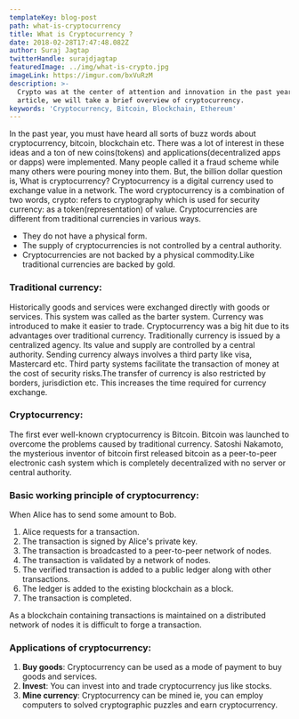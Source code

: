 ```yaml
---
templateKey: blog-post
path: what-is-cryptocurrency
title: What is Cryptocurrency ?
date: 2018-02-28T17:47:48.082Z
author: Suraj Jagtap
twitterHandle: surajdjagtap
featuredImage: ../img/what-is-crypto.jpg
imageLink: https://imgur.com/bxVuRzM
description: >-
  Crypto was at the center of attention and innovation in the past year.In this
  article, we will take a brief overview of cryptocurrency.
keywords: 'Cryptocurrency, Bitcoin, Blockchain, Ethereum'
---
```

In the past year, you must have heard all sorts of buzz words about cryptocurrency, bitcoin, blockchain etc. There was a lot of interest in these ideas and a ton of new coins(tokens) and applications(decentralized apps or dapps) were implemented. Many people called it a fraud scheme while many others were pouring money into them. But, the billion dollar question is, What is cryptocurrency?
Cryptocurrency is a digital currency used to exchange value in a network. The word cryptocurrency is a combination of two words, crypto: refers to cryptography which is used for security currency: as a token(representation) of value.
Cryptocurrencies are different from traditional currencies in various ways.

* They do not have a physical form.
* The supply of cryptocurrencies is not controlled by a central authority.
* Cryptocurrencies are not backed by a physical commodity.Like traditional currencies are backed by gold.

### Traditional currency:
Historically goods and services were exchanged directly with goods or services. This system was called as the barter system.
  Currency was introduced to make it easier to trade.
  Cryptocurrency was a big hit due to its advantages over traditional currency. Traditionally currency is issued by a centralized agency. Its value and supply are controlled by a central authority. Sending currency always involves a third party like visa, Mastercard etc. Third party systems facilitate the transaction of money at the cost of security risks.The transfer of currency is also restricted by borders, jurisdiction etc. This increases the time required for currency exchange.
### Cryptocurrency:
The first ever well-known cryptocurrency is Bitcoin. Bitcoin was launched to overcome the problems caused by traditional currency. Satoshi Nakamoto, the mysterious inventor of bitcoin first released bitcoin as a peer-to-peer electronic cash system which is completely decentralized with no server or central authority.
### Basic working principle of cryptocurrency:
When Alice has to send some amount to Bob.

1. Alice requests for a transaction.
2. The transaction is signed by Alice's private key.
3. The transaction is broadcasted to a peer-to-peer network of nodes.
4. The transaction is validated by a network of nodes.
5. The verified transaction is added to a public ledger along with other transactions.
6. The ledger is added to the existing blockchain as a block.
7. The transaction is completed.

 As a blockchain containing transactions is maintained on a distributed network of nodes it is difficult to forge a transaction.

### Applications of cryptocurrency:
1. **Buy goods**: Cryptocurrency can be used as a mode of payment to buy goods and services.
2. **Invest**: You can invest into and trade cryptocurrency jus like stocks.
3. **Mine currency**: Cryptocurrency can be mined ie, you can employ computers to solved cryptographic puzzles and earn cryptocurrency.
